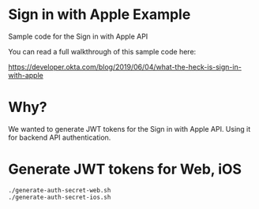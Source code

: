# Sign in with Apple Example

Sample code for the Sign in with Apple API

You can read a full walkthrough of this sample code here:

https://developer.okta.com/blog/2019/06/04/what-the-heck-is-sign-in-with-apple

# Why?

We wanted to generate JWT tokens for the Sign in with Apple API.
Using it for backend API authentication.

# Generate JWT tokens for Web, iOS

```
./generate-auth-secret-web.sh
./generate-auth-secret-ios.sh
```
